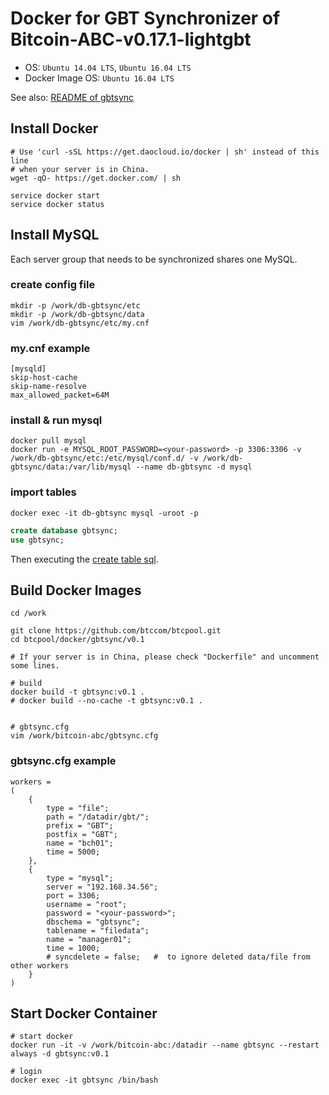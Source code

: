 Docker for GBT Synchronizer of Bitcoin-ABC-v0.17.1-lightgbt
============================

* OS: `Ubuntu 14.04 LTS`, `Ubuntu 16.04 LTS`
* Docker Image OS: `Ubuntu 16.04 LTS`

See also: [README of gbtsync](../../../src/gbtsync/README.md)

## Install Docker

```
# Use 'curl -sSL https://get.daocloud.io/docker | sh' instead of this line
# when your server is in China.
wget -qO- https://get.docker.com/ | sh

service docker start
service docker status
```

## Install MySQL

Each server group that needs to be synchronized shares one MySQL.

### create config file
```
mkdir -p /work/db-gbtsync/etc
mkdir -p /work/db-gbtsync/data
vim /work/db-gbtsync/etc/my.cnf
```

### my.cnf example
```
[mysqld]
skip-host-cache
skip-name-resolve
max_allowed_packet=64M
```

### install & run mysql
```
docker pull mysql
docker run -e MYSQL_ROOT_PASSWORD=<your-password> -p 3306:3306 -v /work/db-gbtsync/etc:/etc/mysql/conf.d/ -v /work/db-gbtsync/data:/var/lib/mysql --name db-gbtsync -d mysql
```

### import tables
```
docker exec -it db-gbtsync mysql -uroot -p
```
```sql
create database gbtsync;
use gbtsync;
```
Then executing the [create table sql](../../../src/gbtsync/create_table.sql).

## Build Docker Images

```
cd /work

git clone https://github.com/btccom/btcpool.git
cd btcpool/docker/gbtsync/v0.1

# If your server is in China, please check "Dockerfile" and uncomment some lines.

# build
docker build -t gbtsync:v0.1 .
# docker build --no-cache -t gbtsync:v0.1 .


# gbtsync.cfg
vim /work/bitcoin-abc/gbtsync.cfg
```

### gbtsync.cfg example

```
workers =
(
    {
        type = "file";
        path = "/datadir/gbt/";
        prefix = "GBT";
        postfix = "GBT";
        name = "bch01";
        time = 5000;
    },
    {
        type = "mysql";
        server = "192.168.34.56";
        port = 3306;
        username = "root";
        password = "<your-password>";
        dbschema = "gbtsync";
        tablename = "filedata";
        name = "manager01";
        time = 1000;
        # syncdelete = false;   #  to ignore deleted data/file from other workers 
    }
)
```

## Start Docker Container

```
# start docker
docker run -it -v /work/bitcoin-abc:/datadir --name gbtsync --restart always -d gbtsync:v0.1

# login
docker exec -it gbtsync /bin/bash
```
